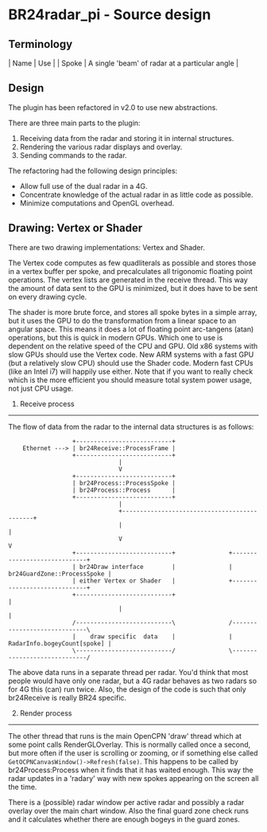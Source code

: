 

BR24radar_pi - Source design
============================

Terminology
-----------

| Name  | Use |
| Spoke | A single 'beam' of radar at a particular angle |

Design
------

The plugin has been refactored in v2.0 to use new abstractions.

There are three main parts to the plugin:

1. Receiving data from the radar and storing it in internal structures.
2. Rendering the various radar displays and overlay.
3. Sending commands to the radar.

The refactoring had the following design principles:

- Allow full use of the dual radar in a 4G.
- Concentrate knowledge of the actual radar in as little code as possible.
- Minimize computations and OpenGL overhead.

Drawing: Vertex or Shader
-------------------------
There are two drawing implementations: Vertex and Shader.

The Vertex code computes as few quadliterals as possible and stores those in a vertex buffer per spoke, and precalculates all trigonomic floating point operations. The vertex lists are generated in the receive thread. This way the amount of data sent to the GPU is minimized, but it does have to be sent on every drawing cycle.

The shader is more brute force, and stores all spoke bytes in a simple array, but it uses the GPU to do the transformation from a linear space to an angular space. This means it does a lot of floating point arc-tangens (atan) operations, but this is quick in modern GPUs. Which one to use is dependent on the relative speed of the CPU and GPU. Old x86 systems with slow GPUs should use the Vertex code. New ARM systems with a fast GPU (but a relatively slow CPU) should use the Shader code. Modern fast CPUs (like an Intel i7) will happily use either. Note that if you want to really check which is the more efficient you should measure total system power usage, not just CPU usage.

1. Receive process
------------------
The flow of data from the radar to the internal data structures is as follows:
```
                  +---------------------------+
    Ethernet ---> | br24Receive::ProcessFrame |
                  +---------------------------+
                               |
                               V
                  +---------------------------+
                  | br24Process::ProcessSpoke |
                  | br24Process::Process      |
                  +---------------------------+
                               |
                               +---------------------------------------------+
                               |                                             |
                               V                                             V
                  +---------------------------+               +-----------------------------+
                  | br24Draw interface        |               | br24GuardZone::ProcessSpoke |
                  | either Vertex or Shader   |               +-----------------------------+
                  +---------------------------+                              |
                               |                                             |
                  /---------------------------\               /-----------------------------\
                  |    draw specific  data    |               | RadarInfo.bogeyCount[spoke] |
                  \---------------------------/               \-----------------------------/
```

The above data runs in a separate thread per radar. You'd think that most people would have only one radar, but a 4G radar behaves as two radars so for 4G this (can) run twice.
Also, the design of the code is such that only br24Receive is really BR24 specific.

2. Render process
-----------------
The other thread that runs is the main OpenCPN 'draw' thread which at some point calls RenderGLOverlay. This is normally called once a second, but more often if the user
is scrolling or zooming, or if something else called `GetOCPNCanvasWindow()->Refresh(false)`. This happens to be called by br24Process:Process when it finds that it has waited enough. This way the radar updates in a 'radary' way with new spokes appearing on the screen all the time.

There is a (possible) radar window per active radar and possibly a radar overlay over the main chart window. Also the final guard zone check runs and it calculates whether there are enough bogeys in the guard zones.
